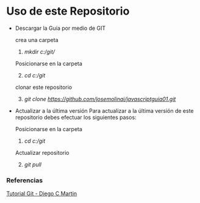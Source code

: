 # Uso de este Repositorio
- Descargar la Guía por medio de GIT  

    crea una carpeta
    1. *mkdir c:/git/*

    Posicionarse en la carpeta

    2. *cd c:/git*

    clonar este repositorio

    3. *git clone https://github.com/josemolinai/javascriptguia01.git*

- Actualizar a la última versión
    Para actualizar a la última versión de este repositorio debes efectuar los siguientes pasos:

    Posicionarse en la carpeta

    1. *cd c:/git*

    Actualizar repositorio

    2. *git pull*


### Referencias
[Tutorial Git - Diego C Martin](https://www.diegocmartin.com/tutorial-git/)